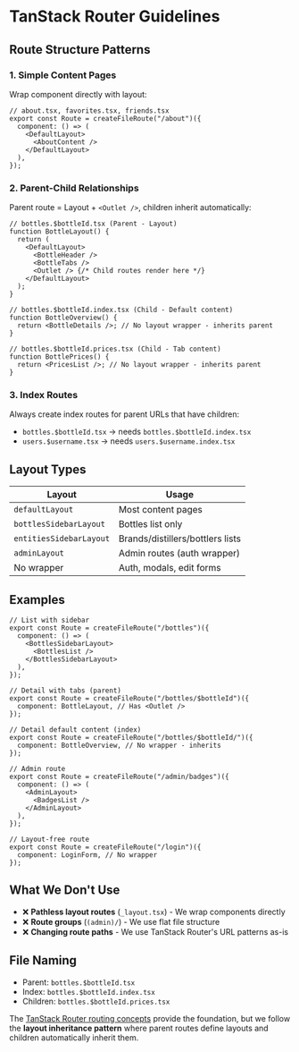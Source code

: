 # TanStack Router Guidelines

## **Route Structure Patterns**

### **1. Simple Content Pages**

Wrap component directly with layout:

```tsx
// about.tsx, favorites.tsx, friends.tsx
export const Route = createFileRoute("/about")({
  component: () => (
    <DefaultLayout>
      <AboutContent />
    </DefaultLayout>
  ),
});
```

### **2. Parent-Child Relationships**

Parent route = Layout + `<Outlet />`, children inherit automatically:

```tsx
// bottles.$bottleId.tsx (Parent - Layout)
function BottleLayout() {
  return (
    <DefaultLayout>
      <BottleHeader />
      <BottleTabs />
      <Outlet /> {/* Child routes render here */}
    </DefaultLayout>
  );
}

// bottles.$bottleId.index.tsx (Child - Default content)
function BottleOverview() {
  return <BottleDetails />; // No layout wrapper - inherits parent
}

// bottles.$bottleId.prices.tsx (Child - Tab content)
function BottlePrices() {
  return <PricesList />; // No layout wrapper - inherits parent
}
```

### **3. Index Routes**

Always create index routes for parent URLs that have children:

- `bottles.$bottleId.tsx` → needs `bottles.$bottleId.index.tsx`
- `users.$username.tsx` → needs `users.$username.index.tsx`

## **Layout Types**

| Layout                  | Usage                            |
| ----------------------- | -------------------------------- |
| `defaultLayout`         | Most content pages               |
| `bottlesSidebarLayout`  | Bottles list only                |
| `entitiesSidebarLayout` | Brands/distillers/bottlers lists |
| `adminLayout`           | Admin routes (auth wrapper)      |
| No wrapper              | Auth, modals, edit forms         |

## **Examples**

```tsx
// List with sidebar
export const Route = createFileRoute("/bottles")({
  component: () => (
    <BottlesSidebarLayout>
      <BottlesList />
    </BottlesSidebarLayout>
  ),
});

// Detail with tabs (parent)
export const Route = createFileRoute("/bottles/$bottleId")({
  component: BottleLayout, // Has <Outlet />
});

// Detail default content (index)
export const Route = createFileRoute("/bottles/$bottleId/")({
  component: BottleOverview, // No wrapper - inherits
});

// Admin route
export const Route = createFileRoute("/admin/badges")({
  component: () => (
    <AdminLayout>
      <BadgesList />
    </AdminLayout>
  ),
});

// Layout-free route
export const Route = createFileRoute("/login")({
  component: LoginForm, // No wrapper
});
```

## **What We Don't Use**

- ❌ **Pathless layout routes** (`_layout.tsx`) - We wrap components directly
- ❌ **Route groups** (`(admin)/`) - We use flat file structure
- ❌ **Changing route paths** - We use TanStack Router's URL patterns as-is

## **File Naming**

- Parent: `bottles.$bottleId.tsx`
- Index: `bottles.$bottleId.index.tsx`
- Children: `bottles.$bottleId.prices.tsx`

The [TanStack Router routing concepts](https://tanstack.com/router/latest/docs/framework/react/routing/routing-concepts#index-routes) provide the foundation, but we follow the **layout inheritance pattern** where parent routes define layouts and children automatically inherit them.
